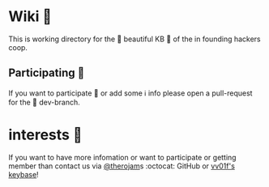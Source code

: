 # Wiki :briefcase:
This is working directory for the  :hibiscus: beautiful KB :book: of the in founding hackers coop.

## Participating :muscle:
If you want to participate :pencil: or add some :information_source: info please open a pull-request for the :wrench: dev-branch.

# interests :thought_balloon:
If you want to have more infomation or want to participate or getting member than contact us via [@therojam](https://github.com/TheRojam)s :octocat: GitHub or [vv01f's keybase](https://keybase.io/vv01f)!

